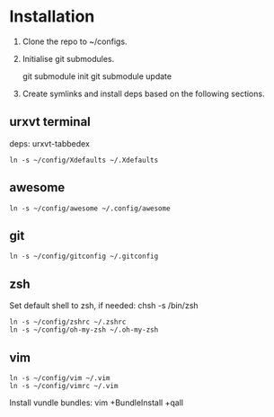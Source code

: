 # Installation #

1. Clone the repo to ~/configs.
2. Initialise git submodules.

    git submodule init
    git submodule update

3. Create symlinks and install deps based on the following sections.

## urxvt terminal ##

deps: urxvt-tabbedex

    ln -s ~/config/Xdefaults ~/.Xdefaults

## awesome ##

    ln -s ~/config/awesome ~/.config/awesome

## git ##

    ln -s ~/config/gitconfig ~/.gitconfig

## zsh ##

Set default shell to zsh, if needed:
    chsh -s /bin/zsh

    ln -s ~/config/zshrc ~/.zshrc
    ln -s ~/config/oh-my-zsh ~/.oh-my-zsh

## vim ##

    ln -s ~/config/vim ~/.vim
    ln -s ~/config/vimrc ~/.vim

Install vundle bundles:
    vim +BundleInstall +qall

